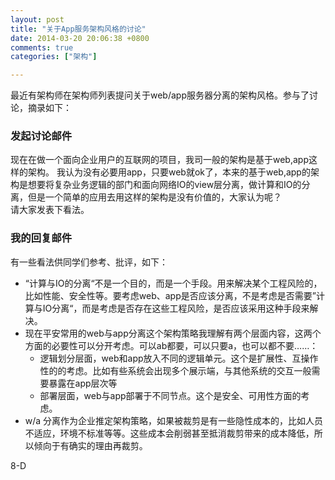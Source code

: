 ```yaml
---
layout: post
title: "关于App服务架构风格的讨论"
date: 2014-03-20 20:06:38 +0800
comments: true
categories: ["架构"]

---
```

最近有架构师在架构师列表提问关于web/app服务器分离的架构风格。参与了讨论，摘录如下：
<!-- more -->

### 发起讨论邮件

现在在做一个面向企业用户的互联网的项目，我司一般的架构是基于web,app这样的架构。
我认为没有必要用app，只要web就ok了，本来的基于web,app的架构是想要将复杂业务逻辑的部门和面向网络IO的view层分离，做计算和IO的分离，但是一个简单的应用去用这样的架构是没有价值的，大家认为呢？  
请大家发表下看法。

### 我的回复邮件

有一些看法供同学们参考、批评，如下：

* “计算与IO的分离“不是一个目的，而是一个手段。用来解决某个工程风险的，比如性能、安全性等。要考虑web、app是否应该分离，不是考虑是否需要”计算与IO分离“，而是考虑是否存在这些工程风险，是否应该采用这种手段来解决。
* 现在平安常用的web与app分离这个架构策略我理解有两个层面内容，这两个方面的必要性可以分开考虑。可以ab都要，可以只要a，也可以都不要……：
  * 逻辑划分层面，web和app放入不同的逻辑单元。这个是扩展性、互操作性的的考虑。比如有些系统会出现多个展示端，与其他系统的交互一般需要暴露在app层次等
  * 部署层面，web与app部署于不同节点。这个是安全、可用性方面的考虑。  
* w/a 分离作为企业推定架构策略，如果被裁剪是有一些隐性成本的，比如人员不适应，环境不标准等等。这些成本会削弱甚至抵消裁剪带来的成本降低，所以倾向于有确实的理由再裁剪。

8-D
